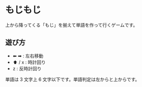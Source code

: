 # もじもじ

上から降ってくる「もじ」を揃えて単語を作って行くゲームです。

## 遊び方

-   ⬅︎ ➡︎ : 左右移動
-   ⬆︎ / x : 時計回り
-   z : 反時計回り

単語は 3 文字上 6 文字以下です。単語判定は左からと上からです。
